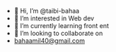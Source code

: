 - 👋 Hi, I’m @taibi-bahaa
- 👀 I’m interested in Web dev
- 🌱 I’m currently learning front ent 
- 💞️ I’m looking to collaborate on 
- bahaamil40@gmail.com

<!---
taibi-bahaa/taibi-bahaa is a ✨ special ✨ repository because its `README.md` (this file) appears on your GitHub profile.
You can click the Preview link to take a look at your changes.
--->
